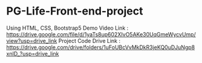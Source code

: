 # PG-Life-Front-end-project
Using HTML, CSS, Bootstrap5
Demo Video Link : https://drive.google.com/file/d/1yaTs8up602XIvO5AKe30UqGmeWycvUmp/view?usp=drive_link
Project Code Drive Link : https://drive.google.com/drive/folders/1uFoUBcVvMkDkR3jeKQ0uDJuNgp8xnID_?usp=drive_link
